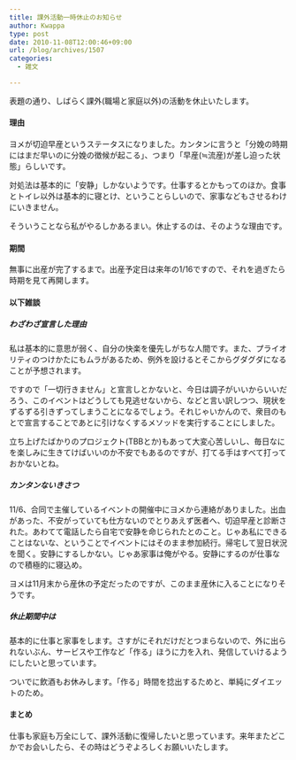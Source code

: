 ```yaml
---
title: 課外活動一時休止のお知らせ
author: Kwappa
type: post
date: 2010-11-08T12:00:46+09:00
url: /blog/archives/1507
categories:
  - 雑文

---
```

表題の通り、しばらく課外(職場と家庭以外)の活動を休止いたします。

#### 理由

ヨメが切迫早産というステータスになりました。カンタンに言うと「分娩の時期にはまだ早いのに分娩の徴候が起こる」、つまり「早産(≒流産)が差し迫った状態」らしいです。

対処法は基本的に「安静」しかないようです。仕事するとかもってのほか。食事とトイレ以外は基本的に寝とけ、ということらしいので、家事などもさせるわけにいきません。

そういうことなら私がやるしかあるまい。休止するのは、そのような理由です。

#### 期間

無事に出産が完了するまで。出産予定日は来年の1/16ですので、それを過ぎたら時期を見て再開します。

<!--more-->

#### 以下雑談

##### わざわざ宣言した理由

私は基本的に意思が弱く、自分の快楽を優先しがちな人間です。また、プライオリティのつけかたにもムラがあるため、例外を設けるとそこからグダグダになることが予想されます。

ですので「一切行きません」と宣言しとかないと、今日は調子がいいからいいだろう、このイベントはどうしても見逃せないから、などと言い訳しつつ、現状をずるずる引きずってしまうことになるでしょう。それじゃいかんので、衆目のもとで宣言することであとに引けなくするメソッドを実行することにしました。

立ち上げたばかりのプロジェクト(TBBとか)もあって大変心苦しいし、毎日なにを楽しみに生きてけばいいのか不安でもあるのですが、打てる手はすべて打っておかないとね。

##### カンタンないきさつ

11/6、合同で主催しているイベントの開催中にヨメから連絡がありました。出血があった、不安がっていても仕方ないのでとりあえず医者へ、切迫早産と診断された。あわてて電話したら自宅で安静を命じられたとのこと。じゃあ私にできることはないな、ということでイベントにはそのまま参加続行。帰宅して翌日状況を聞く。安静にするしかない。じゃあ家事は俺がやる。安静にするのが仕事なので積極的に寝込め。

ヨメは11月末から産休の予定だったのですが、このまま産休に入ることになりそうです。

##### 休止期間中は

基本的に仕事と家事をします。さすがにそれだけだとつまらないので、外に出られないぶん、サービスや工作など「作る」ほうに力を入れ、発信していけるようにしたいと思っています。

ついでに飲酒もお休みします。「作る」時間を捻出するためと、単純にダイエットのため。

#### まとめ

仕事も家庭も万全にして、課外活動に復帰したいと思っています。来年またどこかでお会いしたら、その時はどうぞよろしくお願いいたします。
